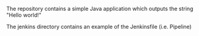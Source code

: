 The repository contains a simple Java application which outputs the string "Hello world!"

The jenkins directory contains an example of the Jenkinsfile (i.e. Pipeline)